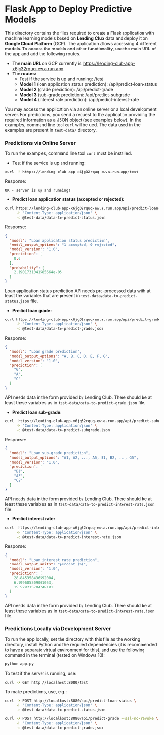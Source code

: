 # Flask App to Deploy Predictive Models

This directory contains the files required to create a Flask application with machine learning models based on **Lending Club** data and deploy it on **Google Cloud Platform** (GCP). The application allows accessing 4 different models.
To access the models and other functionality, use the main URL of the app and add the following routes.

- The **main URL** on GCP currently is: <https://lending-club-app-x6jg32rquq-ew.a.run.app>
- The **routes:**
    - Test if the service is up and running: /test 
    - **Model 1** (loan application status prediction): /api/predict-loan-status
    - **Model 2** (grade prediction): /api/predict-grade
    - **Model 3** (sub-grade prediction): /api/predict-subgrade
    - **Model 4** (interest rate prediction): /api/predict-interest-rate
    
You may access the application via an online server or a local development server.
For predictions, you send a request to the application providing the required information as a JSON object (see examples below).  In the examples, command line tool `curl` will be ued. The data used in the examples are present in `test-data/` directory.


### Predictions via Online Server

To run the examples, command line tool `curl` must be installed.

- Test if the service is up and running:

```bash
curl -k https://lending-club-app-x6jg32rquq-ew.a.run.app/test
```

Response:

```
OK - server is up and running!
```

- **Predict loan application status (accepted or rejected):**


```bash
curl https://lending-club-app-x6jg32rquq-ew.a.run.app/api/predict-loan-status --ssl-no-revoke \
     -H 'Content-Type: application/json' \
     -d @test-data/data-to-predict-status.json
```

Response:

```json
{
  "model": "Loan application status prediction",
  "model_output_options": "1-accepted, 0-rejected",
  "model_version": "1.0",
  "prediction": [
    0.0
  ],
  "probability": [
    2.1901731041585664e-05
  ]
}
```

Loan application status prediction API needs pre-processed data with at least the variables that are present in `test-data/data-to-predict-status.json` file.


- **Predict loan grade:**

```bash
curl https://lending-club-app-x6jg32rquq-ew.a.run.app/api/predict-grade --ssl-no-revoke \
     -H 'Content-Type: application/json' \
     -d @test-data/data-to-predict-grade.json
```

Response:

```json
{
  "model": "Loan grade prediction",
  "model_output_options": "A, B, C, D, E, F, G",
  "model_version": "1.0",
  "prediction": [
    "G",
    "A",
    "C"
  ]
}
```

API needs data in the form provided by Lending Club.
There should be at least these variables as in `test-data/data-to-predict-grade.json` file.


- **Predict loan sub-grade:**

```bash
curl  https://lending-club-app-x6jg32rquq-ew.a.run.app/api/predict-subgrade --ssl-no-revoke \
     -H 'Content-Type: application/json' \
     -d @test-data/data-to-predict-subgrade.json
```

Response:

```json
{
  "model": "Loan sub-grade prediction",
  "model_output_options": "A1, A2, ..., A5, B1, B2, ..., G5",
  "model_version": "1.0",
  "prediction": [
    "B1",
    "A3",
    "C2"
  ]
}
```

API needs data in the form provided by Lending Club.
There should be at least these variables as in `test-data/data-to-predict-interest-rate.json` file.


- **Predict interest rate:**

```bash
curl  https://lending-club-app-x6jg32rquq-ew.a.run.app/api/predict-interest-rate --ssl-no-revoke \
     -H 'Content-Type: application/json' \
     -d @test-data/data-to-predict-interest-rate.json
```

Response:

```json
{
  "model": "Loan interest rate prediction",
  "model_output_units": "percent (%)",
  "model_version": "1.0",
  "prediction": [
    28.845358436592004,
    6.799605309001053,
    15.528215704748181
  ]
}
```

API needs data in the form provided by Lending Club.
There should be at least these variables as in `test-data/data-to-predict-interest-rate.json` file.


### Predictions Locally via Development Server

To run the app locally, set the directory with this file as the working directory, install Python and the required dependencies (it is recommended to have a separate virtual environment for this), and use the following command in the terminal (tested on Windows 10):

```bash
python app.py
```

To test if the server is running, use:
```bash
curl -X GET http://localhost:8080/test
```

To make predictions, use, e.g.:

```bash
curl -X POST http://localhost:8080/api/predict-loan-status \
     -H 'Content-Type: application/json' \
     -d @test-data/data-to-predict-status.json
```

```bash
curl -X POST http://localhost:8080/api/predict-grade --ssl-no-revoke \
     -H 'Content-Type: application/json' \
     -d @test-data/data-to-predict-grade.json
```

